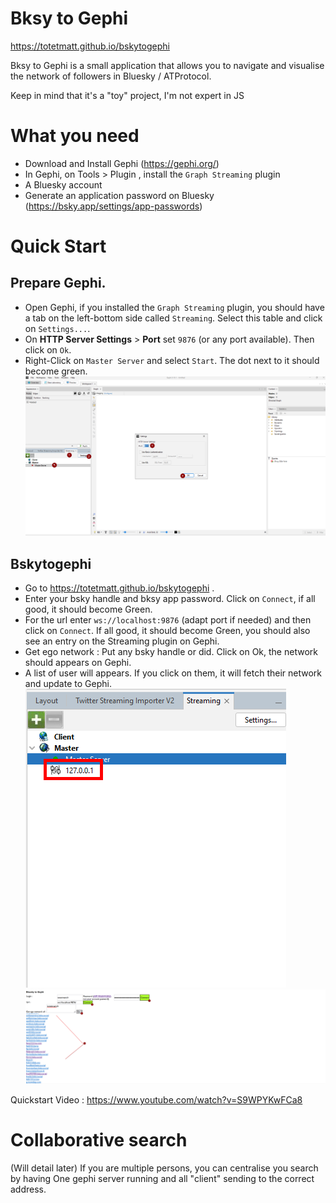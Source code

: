 # Bksy to Gephi

https://totetmatt.github.io/bskytogephi 

Bksy to Gephi is a small application that allows you to navigate and visualise the network of followers in Bluesky / ATProtocol.

Keep in mind that it's a "toy" project, I'm not expert in JS 

# What you need  

* Download and Install Gephi (https://gephi.org/)
* In Gephi, on Tools > Plugin , install the `Graph Streaming` plugin
* A Bluesky account
* Generate an application password on Bluesky (https://bsky.app/settings/app-passwords)

# Quick Start

## Prepare Gephi.

- Open Gephi, if you installed the  `Graph Streaming` plugin, you should have a tab on the left-bottom side called `Streaming`. Select this table and click on `Settings...`.
- On **HTTP Server Settings** > **Port** set `9876` (or any port available). Then click on `Ok`.
- Right-Click on `Master Server` and select `Start`. The dot next to it should become green.
![Configuration of Streaming plugin](imgs/001_Streaming_plugin_gephi.png)
## Bskytogephi
- Go to https://totetmatt.github.io/bskytogephi .
- Enter your bsky handle and bksy app password. Click on `Connect`, if all good, it should become Green.
- For the url enter `ws://localhost:9876` (adapt port if needed) and then click on `Connect`. If all good, it should become Green, you should also see an entry on the Streaming plugin on Gephi.
- Get ego network : Put any bsky handle or did. Click on Ok, the network should appears on Gephi.
- A list of user will appears. If you click on them, it will fetch their network and update to Gephi.
![Notification in Streaming plugin](imgs/002_Streaming_plugin_gephi.png)
![BskytoGephi Example](imgs/003_bskytogephi.png)

Quickstart Video : https://www.youtube.com/watch?v=S9WPYKwFCa8

# Collaborative search
(Will detail later)
If you are multiple persons, you can centralise you search by having One gephi server running and all "client" sending to the correct address. 
